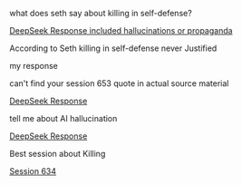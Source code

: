 what does seth say about killing in self-defense? 

[DeepSeek Response included hallucinations or propaganda](/seth/self_defensive_killing_1.md)

According to Seth killing in self-defense never Justified

my response

can't find your session 653 quote in actual source material 

[DeepSeek Response](/seth/self_defensive_killing_2.md)


tell me about AI hallucination

[DeepSeek Response](/seth/self_defensive_killing_3.md)

Best session about Killing

[Session 634](/seth/session_634.md)